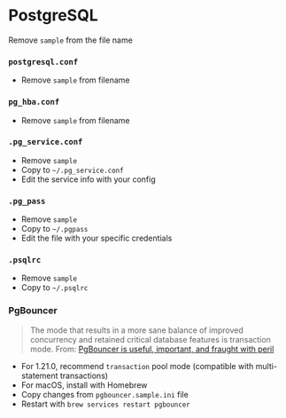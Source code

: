 # PostgreSQL

Remove `sample` from the file name

### `postgresql.conf`

* Remove `sample` from filename

### `pg_hba.conf`

* Remove `sample` from filename

### `.pg_service.conf`

* Remove `sample`
* Copy to `~/.pg_service.conf`
* Edit the service info with your config

### `.pg_pass`

* Remove `sample`
* Copy to `~/.pgpass`
* Edit the file with your specific credentials

### `.psqlrc`

* Remove `sample`
* Copy to `~/.psqlrc`

### PgBouncer

> The mode that results in a more sane balance of improved concurrency and retained critical database features is transaction mode.
From: [PgBouncer is useful, important, and fraught with peril](https://jpcamara.com/2023/04/12/pgbouncer-is-useful.html)

* For 1.21.0, recommend `transaction` pool mode (compatible with multi-statement transactions)
* For macOS, install with Homebrew
* Copy changes from `pgbouncer.sample.ini` file
* Restart with `brew services restart pgbouncer`
